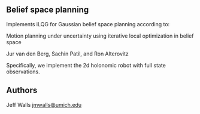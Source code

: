 Belief space planning
-----

Implements iLQG for Gaussian belief space planning according to:

Motion planning under uncertainty using iterative local optimization in belief
space

Jur van den Berg, Sachin Patil, and Ron Alterovitz


Specifically, we implement the 2d holonomic robot with full state
observations.

Authors
-----
Jeff Walls <jmwalls@umich.edu>
